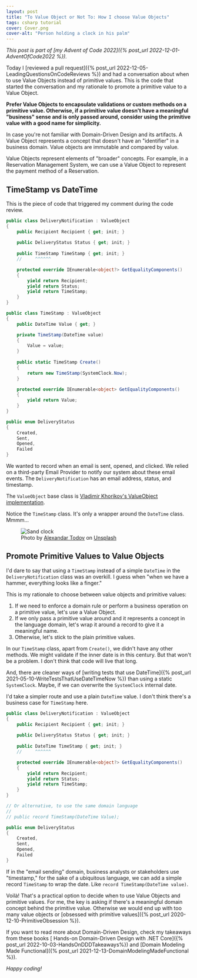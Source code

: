```yaml
---
layout: post
title: "To Value Object or Not To: How I choose Value Objects"
tags: csharp tutorial
cover: Cover.png
cover-alt: "Person holding a clock in his palm" 
---
```


_This post is part of [my Advent of Code 2022]({% post_url 2022-12-01-AdventOfCode2022 %})._

Today I [reviewed a pull request]({% post_url 2022-12-05-LeadingQuestionsOnCodeReviews %}) and had a conversation about when to use Value Objects instead of primitive values. This is the code that started the conversation and my rationale to promote a primitive value to a Value Object.

**Prefer Value Objects to encapsulate validations or custom methods on a primitive value. Otherwise, if a primitive value doesn't have a meaningful "business" sense and is only passed around, consider using the primitive value with a good name for simplicity.**

In case you're not familiar with Domain-Driven Design and its artifacts. A Value Object represents a concept that doesn't have an "identifier" in a business domain. Value objects are immutable and compared by value.

Value Objects represent elements of "broader" concepts. For example, in a Reservation Management System, we can use a Value Object to represent the payment method of a Reservation.

## TimeStamp vs DateTime

This is the piece of code that triggered my comment during the code review.

```csharp
public class DeliveryNotification : ValueObject
{
    public Recipient Recipient { get; init; }
    
    public DeliveryStatus Status { get; init; }
    
    public TimeStamp TimeStamp { get; init; }
    //     ^^^^^^

    protected override IEnumerable<object?> GetEqualityComponents()
    {
        yield return Recipient;
        yield return Status;
        yield return TimeStamp;
    }
}

public class TimeStamp : ValueObject
{
    public DateTime Value { get; }

    private TimeStamp(DateTime value)
    {
        Value = value;
    }
    
    public static TimeStamp Create()
    {
        return new TimeStamp(SystemClock.Now);
    }

    protected override IEnumerable<object> GetEqualityComponents()
    {
        yield return Value;
    }
}

public enum DeliveryStatus
{
    Created,
    Sent,
    Opened,
    Failed
}
```

We wanted to record when an email is sent, opened, and clicked. We relied on a third-party Email Provider to notify our system about these email events. The `DeliveryNotification` has an email address, status, and timestamp.

The `ValueObject` base class is [Vladimir Khorikov's ValueObject implementation](https://enterprisecraftsmanship.com/posts/value-object-better-implementation/).

Notice the `TimeStamp` class. It's only a wrapper around the `DateTime` class. Mmmm... 

<figure>
<img src="https://images.unsplash.com/photo-1578923931302-7fd9b3495be7?crop=entropy&cs=tinysrgb&fit=crop&fm=jpg&h=400&ixid=MnwxfDB8MXxyYW5kb218MHx8fHx8fHx8MTY3MTQ5OTI3Mw&ixlib=rb-4.0.3&q=80&utm_campaign=api-credit&utm_medium=referral&utm_source=unsplash_source&w=600" alt="Sand clock" />

<figcaption>Photo by <a href="https://unsplash.com/@alexandar_todov?utm_source=unsplash&utm_medium=referral&utm_content=creditCopyText">Alexandar Todov</a> on <a href="https://unsplash.com/s/photos/timer?utm_source=unsplash&utm_medium=referral&utm_content=creditCopyText">Unsplash</a></figcaption>
</figure>

## Promote Primitive Values to Value Objects

I'd dare to say that using a `TimeStamp` instead of a simple `DateTime` in the `DeliveryNotification` class was an overkill. I guess when "when we have a hammer, everything looks like a finger."

This is my rationale to choose between value objects and primitive values:

1. If we need to enforce a domain rule or perform a business operation on a primitive value, let's use a Value Object.
2. If we only pass a primitive value around and it represents a concept in the language domain, let's wrap it around a record to give it a meaningful name.
3. Otherwise, let's stick to the plain primitive values.

In our `TimeStamp` class, apart from `Create()`, we didn't have any other methods. We might validate if the inner date is in this century. But that won't be a problem. I don't think that code will live that long.

And, there are cleaner ways of [writing tests that use DateTime]({% post_url 2021-05-10-WriteTestsThatUseDateTimeNow %}) than using a static `SystemClock`. Maybe, if we can overwrite the `SystemClock` internal date.

I'd take a simpler route and use a plain `DateTime` value. I don't think there's a business case for `TimeStamp` here.

```csharp
public class DeliveryNotification : ValueObject
{
    public Recipient Recipient { get; init; }
    
    public DeliveryStatus Status { get; init; }
    
    public DateTime TimeStamp { get; init; }
    //     ^^^^^^

    protected override IEnumerable<object?> GetEqualityComponents()
    {
        yield return Recipient;
        yield return Status;
        yield return TimeStamp;
    }
}

// Or alternative, to use the same domain language
//
// public record TimeStamp(DateTime Value);

public enum DeliveryStatus
{
    Created,
    Sent,
    Opened,
    Failed
}
```

If in the "email sending" domain, business analysts or stakeholders use "timestamp," for the sake of a ubiquitous language, we can add a simple record `TimeStamp` to wrap the date. Like `record TimeStamp(DateTime value)`.

Voilà! That's a practical option to decide when to use Value Objects and primitive values. For me, the key is asking if there's a meaningful domain concept behind the primitive value. Otherwise we would end up with too many value objects or [obsessed with primitive values]({% post_url 2020-12-10-PrimitiveObsession %}).

If you want to read more about Domain-Driven Design, check my takeaways from these books [ Hands-on Domain-Driven Design with .NET Core]({% post_url 	2022-10-03-HandsOnDDDTakeaways%}) and [Domain Modeling Made Functional]({% post_url 2021-12-13-DomainModelingMadeFunctional %}).

_Happy coding!_